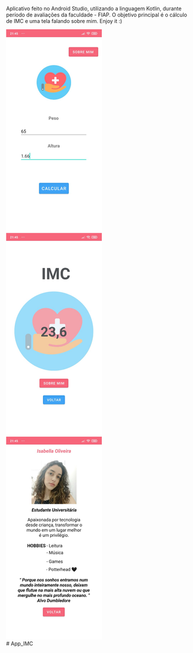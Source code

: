   
Aplicativo feito no Android Studio, utilizando a linguagem Kotlin, durante período de avaliações da faculdade - FIAP.
O objetivo principal é o cálculo de IMC e uma tela falando sobre mim.
Enjoy it :)

<div>
<img src="app/src/main/res/drawable/Main.jpeg" alt="My cool logo" width="260px"/>
<img src="app/src/main/res/drawable/calculo.jpeg" alt="My cool logo" width="260px"/>
<img src="app/src/main/res/drawable/sobremim.jpeg" alt="My cool logo" width="260px"/>
</div>
# App_IMC
